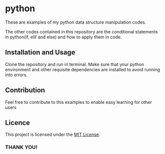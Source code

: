 # python
These are examples of my python data structure manipulation codes.

The other codes contained in this repository are the conditional statements in python(if, elif and else) and how to apply them in code. 

## Installation and Usage
Clone the repository and run in terminal. 
Make sure that your python environment and other requisite dependencies are installed to avoid running into errors.

## Contribution
Feel free to contribute to this examples to enable easy learning for other users

## Licence
This project is licensed under the [MIT License](LICENSE).

### THANK YOU!